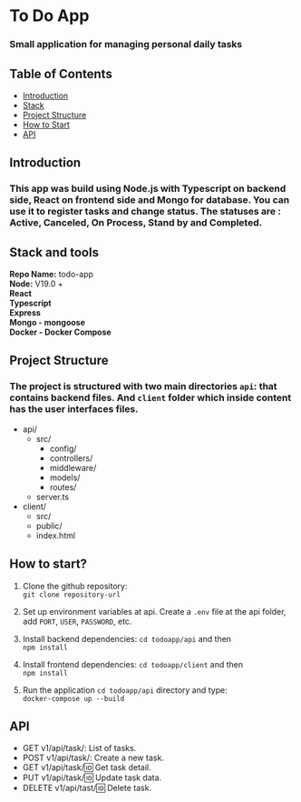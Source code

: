 # To Do App

###  Small application for managing personal daily tasks 

## Table of Contents
* [Introduction](#introduction)
* [Stack](#stack-and-versions)
* [Project Structure](#project-structure)
* [How to Start](#how-to-start)
* [API](#api)

## Introduction
### This app was build using Node.js with Typescript on backend side, React on frontend side and Mongo for database. You can use it to register tasks and change status. The statuses are : Active, Canceled,  On Process, Stand by and Completed. 

## Stack and tools
**Repo Name:**  todo-app  
**Node:** V19.0 +   
**React**  
**Typescript**  
**Express**  
**Mongo - mongoose**  
**Docker - Docker Compose**

## Project Structure
### The project is structured with two main directories `api`: that contains backend files. And `client` folder which inside content has the user interfaces files. 
* api/  
  * src/ 
    * config/
    * controllers/
    * middleware/
    * models/
    * routes/
  * server.ts 
* client/  
  * src/  
  * public/  
  * index.html  

## How to start?

1. Clone the github repository:   
    ```git clone repository-url``` 

2. Set up environment variables at api. Create a `.env` file at the api folder, add `PORT`,  `USER`, `PASSWORD`, etc.

2. Install backend dependencies: `cd todoapp/api` and  then   
   ``` npm install ```

3. Install frontend dependencies: `cd todoapp/client` and then  
   ``` npm install ```

4. Run the application `cd todoapp/api` directory and type:  
    ``` docker-compose up --build ```

## API
  * GET v1/api/task/: List of tasks.
  * POST v1/api/task/: Create a new task.
  * GET v1/api/task/:id: Get task detail.
  * PUT v1/api/task/:id: Update task data.
  * DELETE v1/api/tast/:id: Delete task.
